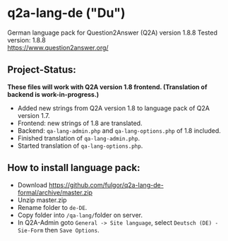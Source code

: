 # q2a-lang-de ("Du")

German language pack for Question2Answer (Q2A) version 1.8.8 
Tested version: 1.8.8  
https://www.question2answer.org/

## Project-Status: ##
**These files will work with Q2A version 1.8 frontend. (Translation of backend is work-in-progress.)**

* Added new strings from Q2A version 1.8 to language pack of Q2A version 1.7.
* Frontend: new strings of 1.8 are translated.
* Backend: `qa-lang-admin.php` and `qa-lang-options.php` of 1.8 included.
* Finished translation of `qa-lang-admin.php`.
* Started translation of `qa-lang-options.php`.

## How to install language pack: ##

* Download https://github.com/fulgor/q2a-lang-de-formal/archive/master.zip
* Unzip master.zip
* Rename folder to `de-DE`.
* Copy folder into `/qa-lang/`folder on server.
* In Q2A-Admin goto `General -> Site language`, select `Deutsch (DE) -Sie-Form` then `Save Options`.
